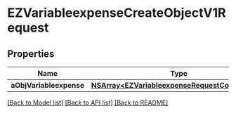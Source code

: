 # EZVariableexpenseCreateObjectV1Request

## Properties
Name | Type | Description | Notes
------------ | ------------- | ------------- | -------------
**aObjVariableexpense** | [**NSArray&lt;EZVariableexpenseRequestCompound&gt;***](EZVariableexpenseRequestCompound.md) |  | 

[[Back to Model list]](../README.md#documentation-for-models) [[Back to API list]](../README.md#documentation-for-api-endpoints) [[Back to README]](../README.md)


